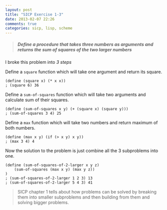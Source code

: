 ```yaml
---
layout: post
title: "SICP Exercise 1-3"
date: 2013-02-07 22:26
comments: true
categories: sicp, lisp, scheme
---
```


> ##### Define a procedure that takes three numbers as arguments and returns the sum of squares of the two larger numbers

I broke this problem into *3 steps* 


Define a `square` function which will take one argument and return
its square.
    
    (define (square x) (* x x))
    ; (square 6) 36

Define a `sum-of-squares` function which will take two arguments and calculate sum of their squares.

    (define (sum-of-squares x y) (+ (square x) (square y)))
    ; (sum-of-squares 3 4) 25

Define a `max` function which will take two numbers and return maximum of both numbers.

    (define (max x y) (if (> x y) x y))
    ; (max 3 4) 4

Now the solution to the problem is just combine all the 3 subproblems
into one.

    (define (sum-of-squares-of-2-larger x y z)
        (sum-of-squares (max x y) (max y z))
    )
    ; (sum-of-squares-of-2-larger 1 2 3) 13
    ; (sum-of-squares-of-2-larger 5 4 3) 41

> SICP chapter 1 tells about how problems can be solved by breaking them into smaller subproblems and then building from them and solving bigger problems.
